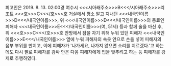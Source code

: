 피고인은 2019. 8. 13. 02:00경 여수시 <<<시아래주소>>>B<<</시아래주소>>>리조트 <<<호>>>C<<</호>>>호 거실에서 평소 알고 지내던 <<<내국인이름>>>D<<</내국인이름>>>, 위 <<<내국인이름>>>D<<</내국인이름>>>의 동료인 피해자 <<<내국인이름>>>E<<</내국인이름>>>(여, 51세) 등과 함께 술을 마신 후, 위 <<<호>>>C<<</호>>>호 안방에서 잠을 자기 위해 누워 있던 피해자 <<<내국인이름>>>E<<</내국인이름>>> 옆에 누워 피해자의 속옷 안으로 손을 넣어 피해자의 음부 부위를 만지고, 이에 피해자가 '나가세요, 나가지 않으면 소리를 지르겠다.'고 하는데도 다시 팔로 피해자를 감싸 안은 다음 피해자에게 입을 맞추려고 하는 등 피해자를 강제로 추행하였다.